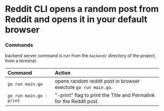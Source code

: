 # Reddit CLI opens a random post from Reddit and opens it in your default browser


### Commands

backend server command is run from the `backend/` directory of the project, from a terminal:

| Command                   | Action                                                                |
| :------------------------ | :-------------------------------------------------------------------- |
| `go run main.go`          | opens random reddit post in browser exectute `go run main.go`.         |
| `go run main.go -print`   | "-print" flag to print the Title and Permalink for the Reddit post.   |
